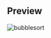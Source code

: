 <h2>Preview</h2>

![bubblesort](https://github.com/maguzzz/Bubblesort/assets/65002100/029f5095-19f5-4684-b886-f164c4fc74c4)

